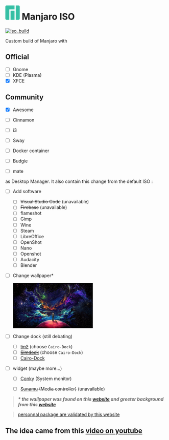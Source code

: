# <img src="/image/favicon.svg" height="45"> Manjaro ISO 

[![iso_build](https://github.com/jfl3x/Manjaro-iso/actions/workflows/build.yaml/badge.svg?branch=main)](https://github.com/jfl3x/Manjaro-iso/actions/workflows/build.yaml)

Custom build of Manjaro with 

## Official

- [ ] Gnome
- [ ] KDE (Plasma)
- [x] XFCE

## Community

- [x] Awesome
- [ ] Cinnamon
- [ ] i3
- [ ] Sway
- [ ] Docker container
- [ ] Budgie
- [ ] mate


as Desktop Manager. It also contain this change from the default ISO : 

 - [ ] Add software
   - [ ] ~~Visual Studio Code~~ (unavailable)
   - [ ] ~~Firebase~~ (unavailable)
   - [ ] flameshot
   - [ ] Gimp
   - [ ] Wine
   - [ ] Steam
   - [ ] LibreOffice
   - [ ] OpenShot
   - [ ] Nano
   - [ ] Openshot
   - [ ] Audacity
   - [ ] Blender

- [ ] Change wallpaper* 

  <img src="/image/wallpaper-spaceman.jpg" width="250">

- [ ] Change dock (still debating)
  - [ ] ~~[tin2](https://gitlab.com/o9000/tint2)~~ (choose `Cairo-Dock`)
  - [ ] ~~[Simdock](https://github.com/onli/simdock)~~ (choose `Cairo-Dock`)
  - [ ] [Cairo-Dock](https://www.glx-dock.org/)

- [ ] widget (maybe more...)
  - [ ] [Conky](https://github.com/brndnmtthws/conky) (System monitor)
  - [ ] ~~[Sunamu](https://github.com/NyaomiDEV/Sunamu) (Media controller)~~ (unavailable)



> _**\* the wallpaper was found on this [website](https://wallpapershome.com%2Fart%2Fspace-planet-man-dog-4k-19737.html&psig=AOvVaw3FOxtZ--ElSF0FIYTkM0A7&ust=1698693882566000&source=images&cd=vfe&opi=89978449&ved=0CBEQjRxqFwoTCMjVqIH-m4IDFQAAAAAdAAAAABAD) and greeter background from this [website](https://wallpapers.com/wallpapers/manjaro-3840-x-2160-ds4yu5wqd6c3nqp4.html)**_


> [personnal package are validated by this website](https://packages.manjaro.org/)


## The idea came from this [video on youtube](https://www.youtube.com/watch?v=S2t5Iat37CI)